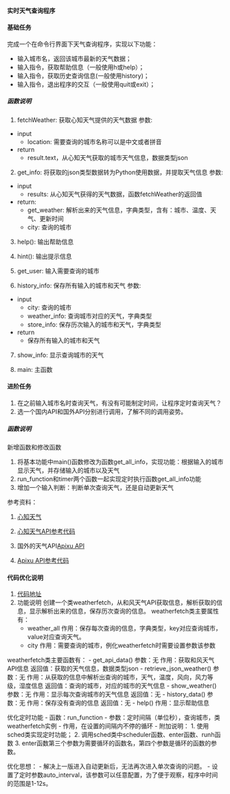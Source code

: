 #### 实时天气查询程序

#### 基础任务
完成一个在命令行界面下天气查询程序，实现以下功能：
- 输入城市名，返回该城市最新的天气数据；
- 输入指令，获取帮助信息（一般使用h或help）；
- 输入指令，获取历史查询信息(一般使用history)；
- 输入指令，退出程序的交互（一般使用quit或exit）；

##### 函数说明
1. fetchWeather: 获取心知天气提供的天气数据
参数:
- input
    - location: 需要查询的城市名称可以是中文或者拼音
- return
    - result.text，从心知天气获取的城市天气信息，数据类型json

2. get_info: 将获取的json类型数据转为Python使用数据，并提取天气信息
参数:
- input
    - results: 从心知天气获得的天气数据，函数fetchWeather的返回值
- return:
    - get_weather: 解析出来的天气信息，字典类型，含有：城市、温度、天气、更新时间
    - city: 查询的城市

3. help(): 输出帮助信息

4. hint(): 输出提示信息

5. get_user: 输入需要查询的城市

6. history_info: 保存所有输入的城市和天气
参数: 
- input
    - city: 查询的城市
    - weather_info: 查询城市对应的天气，字典类型
    - store_info: 保存历次输入的城市和天气，字典类型
- return
    - 保存所有输入的城市和天气

7. show_info: 显示查询城市的天气

8. main: 主函数

#### 进阶任务
1. 在之前输入城市名时查询天气，有没有可能制定时间，让程序定时查询天气？
2. 选一个国内API和国外API分别进行调用，了解不同的调用姿势。
##### 函数说明
新增函数和修改函数
1. 将基本功能中main()函数修改为函数get_all_info，实现功能：根据输入的城市显示天气，并存储输入的城市以及天气
2. run_function和timer两个函数一起实现定时执行函数get_all_info功能
3. 增加一个输入判断：判断单次查询天气，还是自动更新天气

参考资料：
1.  [心知天气](https://www.seniverse.com/)
2. [心知天气API参考代码](https://github.com/seniverse/seniverse-api-demos)

3. 国外的天气API[Apixu API](https://www.apixu.com/)
4. [Apixu API参考代码](https://github.com/apixu/apixu-python)


#### 代码优化说明
1. [代码地址]()
2. 功能说明
创建一个类weatherfetch，从和风天气API获取信息，解析获取的信息，显示解析出来的信息，保存历次查询的信息。
weatherfetch类主要属性有：
    - weather_all
      作用：保存每次查询的信息，字典类型，key对应查询城市，value对应查询天气。
    - city
      作用：需要查询的城市，例化weatherfetch时需要设置参数该参数

weatherfetch类主要函数有：
    - get_api_data()
      参数：无
      作用：获取和风天气API信息
      返回值：获取的天气信息，数据类型json
    - retrieve_json_weather()
      参数：无
      作用：从获取的信息中解析出查询的城市，天气，温度，风向，风力等级，湿度信息
      返回值：查询的城市，对应的城市的天气信息
    - show_weather()
      参数：无
      作用：显示每次查询城市的天气信息
      返回值：无
    - history_data()
      参数：无
      作用：保存没有查询的信息
      返回值：无
    - help()
      作用：显示帮助信息

优化定时功能
    - 函数：run_function
    - 参数：定时间隔（单位秒），查询城市，类weatherfetch实例
    - 作用，在设置的间隔内不停的循环
    - 附加说明：
        1. 使用sched类实现定时功能；
        2. 调用sched类中scheduler函数、enter函数、runh函数
        3. enter函数第三个参数为需要循环的函数名，第四个参数是循环的函数的参数。

优化思想：
    - 解决上一版进入自动更新后，无法再次进入单次查询的问题。
    - 设置了定时参数auto_interval，该参数可以任意配置，为了便于观察，程序中时间的范围是1-12s。








